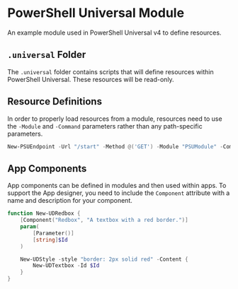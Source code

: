 # PowerShell Universal Module 

An example module used in PowerShell Universal v4 to define resources.

## `.universal` Folder

The `.universal` folder contains scripts that will define resources within PowerShell Universal. These resources will be read-only.

## Resource Definitions

In order to properly load resources from a module, resources need to use the `-Module` and `-Command` parameters rather than any path-specific parameters. 

```powershell
New-PSUEndpoint -Url "/start" -Method @('GET') -Module "PSUModule" -Command "Start-Endpoint"
```

## App Components

App components can be defined in modules and then used within apps. To support the App designer, you need to include the `Component` attribute with a name and description for your component.

```powershell
function New-UDRedbox {
    [Component("Redbox", "A textbox with a red border.")]
    param(
        [Parameter()]
        [string]$Id
    )

    New-UDStyle -style "border: 2px solid red" -Content {
        New-UDTextbox -Id $Id
    }
}
```